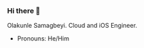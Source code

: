 ### Hi there 👋




Olakunle Samagbeyi. Cloud and iOS Engineer.

- Pronouns: He/Him

<!--
**OlaSam/OlaSam** is a ✨ _special_ ✨ repository because its `README.md` (this file) appears on your GitHub profile.

Here are some ideas to get you started:

- 🔭 I’m currently working on ... getting a job on iOS development 
- 🌱 I’m currently learning ... Advanced iOS Development Stuff
- 👯 I’m looking to collaborate on ... StartUp stuff
- 🤔 I’m looking for help with ...
- 💬 Ask me about ...
- 📫 How to reach me: ...
- 😄 Pronouns: ...He/Him
- ⚡ Fun fact: ... I'm alive
-->
